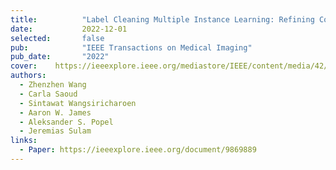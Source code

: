 ```yaml
---
title:          "Label Cleaning Multiple Instance Learning: Refining Coarse Annotations on Single Whole-Slide Images"
date:           2022-12-01
selected:       false
pub:            "IEEE Transactions on Medical Imaging"
pub_date:       "2022"
cover:    https://ieeexplore.ieee.org/mediastore/IEEE/content/media/42/9969446/9869889/wang1-3202759-large.gif
authors:
  - Zhenzhen Wang
  - Carla Saoud
  - Sintawat Wangsiricharoen
  - Aaron W. James
  - Aleksander S. Popel
  - Jeremias Sulam
links:
  - Paper: https://ieeexplore.ieee.org/document/9869889
---
```

